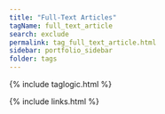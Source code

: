 ```yaml
---
title: "Full-Text Articles"
tagName: full_text_article
search: exclude
permalink: tag_full_text_article.html
sidebar: portfolio_sidebar
folder: tags
---
```

{% include taglogic.html %}

{% include links.html %}
